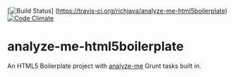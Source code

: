 [![Build Status](https://travis-ci.org/richjava/analyze-me-html5boilerplate.svg?branch=master)]  (https://travis-ci.org/richjava/analyze-me-html5boilerplate)[![Code Climate](https://codeclimate.com/github/richjava/analyze-me-html5boilerplate/badges/gpa.svg)](https://codeclimate.com/github/richjava/analyze-me-html5boilerplate)
# analyze-me-html5boilerplate
An HTML5 Boilerplate project with [analyze-me](https://github.com/richjava/analyze-me "analyze-me Github repository") Grunt tasks built in.
